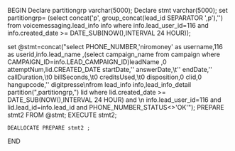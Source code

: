 BEGIN
Declare partitiongrp varchar(5000);
Declare stmt varchar(5000);
set partitiongrp= (select concat('p', group_concat(lead_id SEPARATOR ',p'),'') from voicemessaging.lead_info info 
 where info.lead_user_id=116 and info.created_date >= DATE_SUB(NOW(),INTERVAL 24 HOUR));

set @stmt=concat("select   PHONE_NUMBER,'niromoney' as username,116 as userid,info.lead_name ,(select campaign_name from campaign where CAMPAIGN_ID=info.LEAD_CAMPAIGN_ID)leadName ,0 attemptNum,lid.CREATED_DATE startDate,'' answerDate,\t'' endDate,'' callDuration,\t0 billSeconds,\t0 creditsUsed,\t0 disposition,0 clid,0 hangupcode,'' digitpresse\nfrom lead_info info,lead_info_detail   partition(",partitiongrp,")  lid where lid.created_date >= DATE_SUB(NOW(),INTERVAL 24 HOUR) and \n  info.lead_user_id=116 and lid.lead_id=info.lead_id and  PHONE_NUMBER_STATUS<>'OK'");
PREPARE stmt2 FROM @stmt;
    EXECUTE stmt2;
   
    DEALLOCATE PREPARE stmt2 ;                   
END
